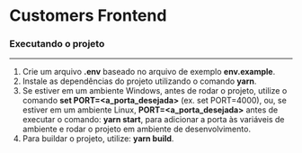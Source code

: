 # Customers Frontend

### Executando o projeto

<hr>

1. Crie um arquivo <strong>.env</strong> baseado no arquivo de exemplo <strong>env.example</strong>.
2. Instale as dependências do projeto utilizando o comando <strong>yarn</strong>.
3. Se estiver em um ambiente Windows, antes de rodar o projeto, utilize o comando <strong>set PORT=<a_porta_desejada></strong> (ex. set PORT=4000), ou, se estiver em um ambiente Linux, <strong>PORT=<a_porta_desejada></strong> antes de executar o comando: <strong>yarn start</strong>, para adicionar a porta às variáveis de ambiente e rodar o projeto em ambiente de desenvolvimento.
4. Para buildar o projeto, utilize: <strong>yarn build</strong>.
